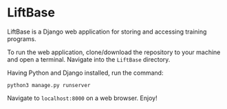 # LiftBase
LiftBase is a Django web application for storing and accessing training programs.

To run the web application, clone/download the repository to your machine and open a terminal. Navigate into the `LiftBase` directory.

Having Python and Django installed, run the command:
```
python3 manage.py runserver
```
Navigate to `localhost:8000` on a web browser. Enjoy!

